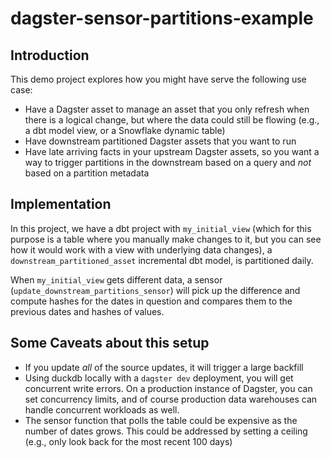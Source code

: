 # dagster-sensor-partitions-example
 

## Introduction

This demo project explores how you might have serve the following use case:

* Have a Dagster asset to manage an asset that you only refresh when there is a logical change, but where the data could still be flowing (e.g., a dbt model view, or a Snowflake dynamic table)
* Have downstream partitioned Dagster assets that you want to run
* Have late arriving facts in your upstream Dagster assets, so you want a way to trigger partitions in the downstream based on a query and _not_ based on a partition metadata

## Implementation

In this project, we have a dbt project with `my_initial_view` (which for this purpose is a table where you manually make changes to it, but you can see how it would work with a view with underlying data changes), a `downstream_partitioned_asset` incremental dbt model, is partitioned daily.

When `my_initial_view` gets different data, a sensor (`update_downstream_partitions_sensor`) will pick up the difference and compute hashes for the dates in question and compares them to the previous dates and hashes of values.


## Some Caveats about this setup

* If you update _all_ of the source updates, it will trigger a large backfill
* Using duckdb locally with a `dagster dev` deployment, you will get concurrent write errors. On a production instance of Dagster, you can set concurrency limits, and of course production data warehouses can handle concurrent workloads as well.
* The sensor function that polls the table could be expensive as the number of dates grows. This could be addressed by setting a ceiling (e.g., only look back for the most recent 100 days)

